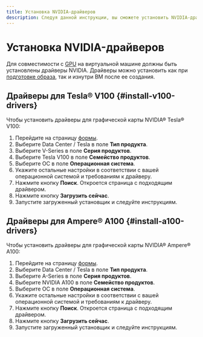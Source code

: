 ```yaml
---
title: Установка NVIDIA-драйверов
description: Следуя данной инструкции, вы сможете установить NVIDIA-драйверы.
---
```



# Установка NVIDIA-драйверов


Для совместимости с [GPU](../../concepts/gpus.md) на виртуальной машине должны быть установлены драйверы NVIDIA. Драйверы можно установить как при [подготовке образа](../image-create/custom-image.md), так и изнутри ВМ после ее создания.


## Драйверы для Tesla® V100 {#install-v100-drivers}

Чтобы установить драйверы для графической карты NVIDIA® Tesla® V100:

1. Перейдите на страницу [формы](https://www.nvidia.com/download/index.aspx?lang=ru).
1. Выберите Data Center / Tesla в поле **Тип продукта**.
1. Выберите V-Series в поле **Серия продуктов**.
1. Выберите Tesla V100 в поле **Семейство продуктов**.
1. Выберите ОС в поле **Операционная система**.
1. Укажите остальные настройки в соответствии с вашей операционной системой и требованиям к драйверу.
1. Нажмите кнопку **Поиск**. Откроется страница с подходящим драйвером.
1. Нажмите кнопку **Загрузить сейчас**.
1. Запустите загруженный установщик и следуйте инструкциям.


## Драйверы для Ampere® A100 {#install-a100-drivers}

Чтобы установить драйверы для графической карты NVIDIA® Ampere® A100:

1. Перейдите на страницу [формы](https://www.nvidia.com/download/index.aspx?lang=ru).
1. Выберите Data Center / Tesla в поле **Тип продукта**.
1. Выберите A-Series в поле **Серия продуктов**.
1. Выберите NVIDIA A100 в поле **Семейство продуктов**.
1. Выберите ОС в поле **Операционная система**.
1. Укажите остальные настройки в соответствии с вашей операционной системой и требованиям к драйверу.
1. Нажмите кнопку **Поиск**. Откроется страница с подходящим драйвером.
1. Нажмите кнопку **Загрузить сейчас**.
1. Запустите загруженный установщик и следуйте инструкциям.
